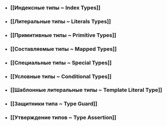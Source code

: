 - ### [[Индексные типы ~ Index Types]]
- ### [[Литеральные типы ~ Literals Types]]
- ### [[Примитивные типы ~ Primitive Types]]
- ### [[Составляемые типы ~ Mapped Types]]
- ### [[Специальные типы ~ Special Types]]  
- ### [[Условные типы ~ Conditional Types]]
- ### [[Шаблонные литеральные типы ~ Template Literal Type]]
- ### [[Защитники типа ~ Type Guard]]
- ### [[Утверждение типов ~ Type Assertion]]